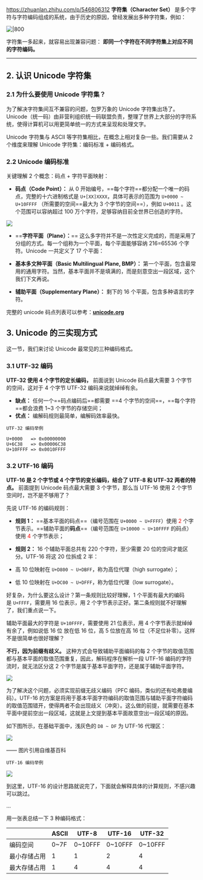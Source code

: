 https://zhuanlan.zhihu.com/p/546806312 
**字符集（Character Set）** 是多个字符与字符编码组成的系统，由于历史的原因，曾经发展出多种字符集，例如：

![|800](https://pic3.zhimg.com/80/v2-5bf07bb8010be565ddae68f1b3da64be_1440w.webp)

字符集一多起来，就容易出现兼容问题： **即同一个字符在不同字符集上对应不同的字符编码。**

--- 
## **2. 认识 Unicode 字符集**

### **2.1 为什么要使用 Unicode 字符集？**

为了解决字符集间互不兼容的问题，包罗万象的 Unicode 字符集出场了。Unicode（统一码）由非营利组织统一码联盟负责，整理了世界上大部分的字符系统，使得计算机可以用更简单统一的方式来呈现和处理文字。

Unicode 字符集与 ASCII 等字符集相比，在概念上相对复杂一些。我们需要从 2 个维度来理解 Unicode 字符集：编码标准 + 编码格式。

### **2.2 Unicode 编码标准**

关键理解 2 个概念：码点 + 字符平面映射：

- **码点（Code Point）：** 从 0 开始编号，==每个字符==都分配一个唯一的码点，完整的十六进制格式是 `U+[XX]XXXX`，具体可表示的范围为 `U+0000 ~ U+10FFFF` （所需要的空间==最大为 3 个字节的空间==），例如 `U+0011` 。这个范围可以容纳超过 100 万个字符，足够容纳目前全世界已创造的字符。

![](https://pic4.zhimg.com/80/v2-229eefa4114cee74d0a8b6460b5e0887_1440w.webp)

- ==**字符平面（Plane）：**== 这么多字符并不是一次性定义完成的，而是采用了分组的方式。每一个组称为一个平面，每个平面能够容纳 216=65536 个字符。Unicode 一共定义了 17 个平面：

- **基本多文种平面（Basic Multilingual Plane, BMP）：** 第一个平面，包含最常用的通用字符。当然，基本平面并不是填满的，而是刻意空出一段区域，这个我们下文再说。
- **辅助平面（Supplementary Plane）：** 剩下的 16 个平面，包含多种语言的字符。

完整的 unicode 码点列表可以参考：**[unicode.org](https://link.zhihu.com/?target=https%3A//home.unicode.org/)**

## **3. Unicode 的三实现方式**

这一节，我们来讨论 Unicode 最常见的三种编码格式。

### **3.1 UTF-32 编码**

**UTF-32 使用 4 个字节的定长编码，** 前面说到 Unicode 码点最大需要 3 个字节的空间，这对于 4 个字节 UTF-32 编码来说就绰绰有余。

- **缺点：** 任何一个==码点编码后==都需要 ==4 个字节的空间==，==每个字符==都会浪费 1~3 个字节的存储空间；
- **优点：** 编解码规则最简单，编解码效率最快。

`UTF-32 编码举例`

```text
U+0000   => 0x00000000
U+6C38   => 0x00006C38
U+10FFFF => 0x0010FFFF
```

### **3.2 UTF-16 编码**

**UTF-16 是 2 个字节或 4 个字节的变长编码，结合了 UTF-8 和 UTF-32 两者的特点。** 前面提到 Unicode 码点最大需要 3 个字节，那么当 UTF-16 使用 2 个字节空间时，岂不是不够用了？

先说 UTF-16 的编码规则：

- **规则 1：** ==基本平面的码点==（编号范围在 `U+0000 ~ U+FFFF`）使用 <font color="#ff0000">2</font> 个字节表示。==辅助平面的**码点**==（编号范围在 `U+10000 ~ U+10FFFF` 的码点）使用 <font color="#ff0000">4</font> 个字节表示；
- **规则 2：** 16 个辅助平面总共有 220 个字符，至少需要 20 位的空间才能区分。UTF-16 将这 20 位拆成 2 半：

- 高 10 位映射在 `U+D800 ~ U+DBFF`，称为高位代理（high surrogate）；
- 低 10 位映射在 `U+DC00 ~ U+DFFF`，称为低位代理（low surrogate）。

好复杂，为什么要这么设计？第一条规则比较好理解，1 个平面有最大的编码是 `U+FFFF`，需要用 16 位表示，用 2 个字节表示正好。第二条规则就不好理解了，我们重点说一下。

辅助平面最大的字符是 `U+10FFFF`，需要使用 21 位表示，用 4 个字节表示就绰绰有余了，例如说低 16 位 放在低 16 位，高 5 位放在高 16 位（不足位补零）。这样不是很简单也很好理解？

**不行，因为前缀有歧义。** 这种方式会导致辅助平面编码的每 2 个字节的取值范围都与基本平面的取值范围重复，因此，解码程序在解析一段 UTF-16 编码的字符流时，就无法区分这 2 个字节是属于基本平面字符，还是属于辅助平面字符。

![](https://pic1.zhimg.com/80/v2-f6138140f83bbd767ea621e9c2e348c8_1440w.webp)

为了解决这个问题，必须实现前缀无歧义编码（PFC 编码，类似的还有哈弗曼编码）。UTF-16 的方案是将用于基本平面字符编码的取值范围与辅助平面字符编码的取值范围错开，使得两者不会出现歧义（冲突）。这么做的前提，就需要在基本平面中提前空出一段区域，这就是上文提到基本平面故意空出一段区域的原因。

如下图所示，在基础平面中，浅灰色的 `D8 ~ DF` 为 UTF-16 代理区：

![](https://pic2.zhimg.com/80/v2-0c93fc177af53a813b981cdea358cc7d_1440w.webp)

—— 图片引用自维基百科

`UTF-16 编码举例`

![](https://pic1.zhimg.com/80/v2-56d777016ddfa2b1606b602a6970dd44_1440w.webp)

到这里，UTF-16 的设计思路就说完了，下面就会解释具体的计算规则，不感兴趣可以跳过。

...

用一张表总结一下 3 种编码格式：

| |ASCII|UTF-8|UTF-16|UTF-32|
|---|---|---|---|---|
|编码空间|0~7F|0~10FFF|0~10FFF|0~10FFF|
|最小存储占用|1|1|2|4|
|最大存储占用|1|4|4|4|
